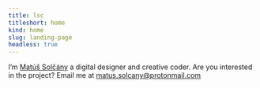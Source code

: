 ```yaml
---
title: lsc
titleshort: home
kind: home
slug: landing-page
headless: true
---
```


I’m [Matúš Solčány](https://matussolcany.com) a digital designer and creative coder. Are you interested in the project? Email me at [matus.solcany@protonmail.com](mailto:matus.solcany@protonmail.com)



 
